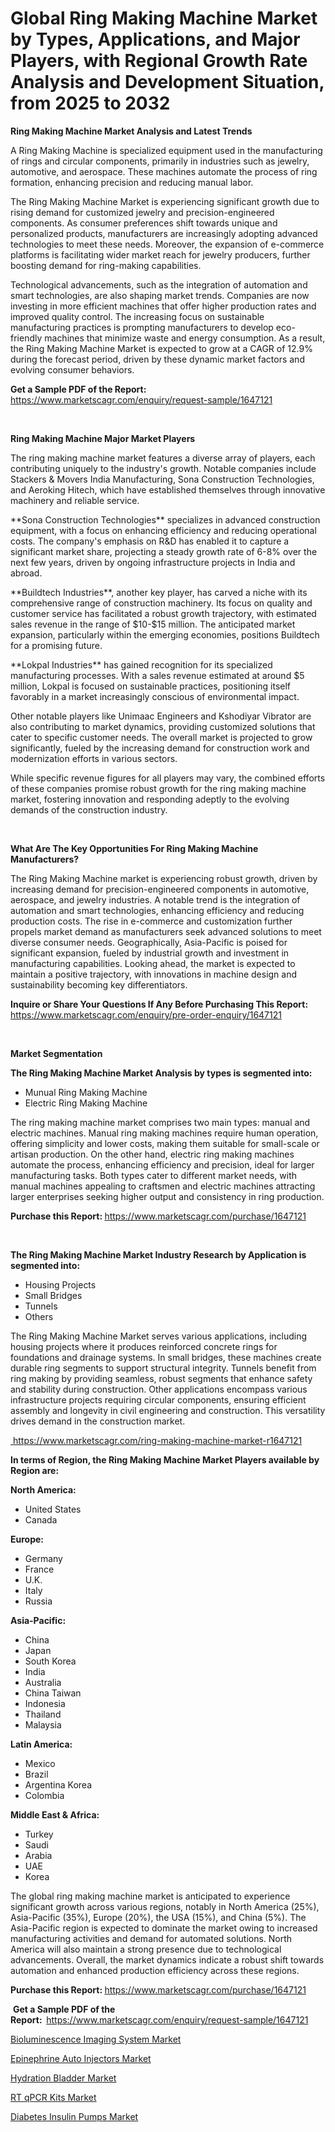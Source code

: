 <p><h1>Global Ring Making Machine Market by Types, Applications, and Major Players, with Regional Growth Rate Analysis and Development Situation, from 2025 to 2032</h1></p><p><strong>Ring Making Machine Market Analysis and Latest Trends</strong></p>
<p><p>A Ring Making Machine is specialized equipment used in the manufacturing of rings and circular components, primarily in industries such as jewelry, automotive, and aerospace. These machines automate the process of ring formation, enhancing precision and reducing manual labor.</p><p>The Ring Making Machine Market is experiencing significant growth due to rising demand for customized jewelry and precision-engineered components. As consumer preferences shift towards unique and personalized products, manufacturers are increasingly adopting advanced technologies to meet these needs. Moreover, the expansion of e-commerce platforms is facilitating wider market reach for jewelry producers, further boosting demand for ring-making capabilities.</p><p>Technological advancements, such as the integration of automation and smart technologies, are also shaping market trends. Companies are now investing in more efficient machines that offer higher production rates and improved quality control. The increasing focus on sustainable manufacturing practices is prompting manufacturers to develop eco-friendly machines that minimize waste and energy consumption. As a result, the Ring Making Machine Market is expected to grow at a CAGR of 12.9% during the forecast period, driven by these dynamic market factors and evolving consumer behaviors.</p></p>
<p><strong>Get a Sample PDF of the Report:&nbsp;</strong> <a href="https://www.marketscagr.com/enquiry/request-sample/1647121?utm_campaign=3163&utm_medium=2&utm_source=Github&utm_content=ia&utm_term=10042025&utm_id=ring-making-machine">https://www.marketscagr.com/enquiry/request-sample/1647121</a></p>
<p>&nbsp;</p>
<p><strong>Ring Making Machine Major Market Players</strong></p>
<p><p>The ring making machine market features a diverse array of players, each contributing uniquely to the industry's growth. Notable companies include Stackers & Movers India Manufacturing, Sona Construction Technologies, and Aeroking Hitech, which have established themselves through innovative machinery and reliable service.</p><p>**Sona Construction Technologies** specializes in advanced construction equipment, with a focus on enhancing efficiency and reducing operational costs. The company's emphasis on R&D has enabled it to capture a significant market share, projecting a steady growth rate of 6-8% over the next few years, driven by ongoing infrastructure projects in India and abroad.</p><p>**Buildtech Industries**, another key player, has carved a niche with its comprehensive range of construction machinery. Its focus on quality and customer service has facilitated a robust growth trajectory, with estimated sales revenue in the range of $10-$15 million. The anticipated market expansion, particularly within the emerging economies, positions Buildtech for a promising future.</p><p>**Lokpal Industries** has gained recognition for its specialized manufacturing processes. With a sales revenue estimated at around $5 million, Lokpal is focused on sustainable practices, positioning itself favorably in a market increasingly conscious of environmental impact.</p><p>Other notable players like Unimaac Engineers and Kshodiyar Vibrator are also contributing to market dynamics, providing customized solutions that cater to specific customer needs. The overall market is projected to grow significantly, fueled by the increasing demand for construction work and modernization efforts in various sectors.</p><p>While specific revenue figures for all players may vary, the combined efforts of these companies promise robust growth for the ring making machine market, fostering innovation and responding adeptly to the evolving demands of the construction industry.</p></p>
<p>&nbsp;</p>
<p><strong>What Are The Key Opportunities For Ring Making Machine Manufacturers?</strong></p>
<p><p>The Ring Making Machine market is experiencing robust growth, driven by increasing demand for precision-engineered components in automotive, aerospace, and jewelry industries. A notable trend is the integration of automation and smart technologies, enhancing efficiency and reducing production costs. The rise in e-commerce and customization further propels market demand as manufacturers seek advanced solutions to meet diverse consumer needs. Geographically, Asia-Pacific is poised for significant expansion, fueled by industrial growth and investment in manufacturing capabilities. Looking ahead, the market is expected to maintain a positive trajectory, with innovations in machine design and sustainability becoming key differentiators.</p></p>
<p><strong>Inquire or Share Your Questions If Any Before Purchasing This Report:</strong> <a href="https://www.marketscagr.com/enquiry/pre-order-enquiry/1647121?utm_campaign=3163&utm_medium=2&utm_source=Github&utm_content=ia&utm_term=10042025&utm_id=ring-making-machine">https://www.marketscagr.com/enquiry/pre-order-enquiry/1647121</a></p>
<p>&nbsp;</p>
<p><strong>Market Segmentation</strong></p>
<p><strong>The Ring Making Machine Market Analysis by types is segmented into:</strong></p>
<p><ul><li>Munual Ring Making Machine</li><li>Electric Ring Making Machine</li></ul></p>
<p><p>The ring making machine market comprises two main types: manual and electric machines. Manual ring making machines require human operation, offering simplicity and lower costs, making them suitable for small-scale or artisan production. On the other hand, electric ring making machines automate the process, enhancing efficiency and precision, ideal for larger manufacturing tasks. Both types cater to different market needs, with manual machines appealing to craftsmen and electric machines attracting larger enterprises seeking higher output and consistency in ring production.</p></p>
<p><strong>Purchase this Report:&nbsp;</strong><a href="https://www.marketscagr.com/purchase/1647121?utm_campaign=3163&utm_medium=2&utm_source=Github&utm_content=ia&utm_term=10042025&utm_id=ring-making-machine">https://www.marketscagr.com/purchase/1647121</a></p>
<p>&nbsp;</p>
<p><strong>The Ring Making Machine Market Industry Research by Application is segmented into:</strong></p>
<p><ul><li>Housing Projects</li><li>Small Bridges</li><li>Tunnels</li><li>Others</li></ul></p>
<p><p>The Ring Making Machine Market serves various applications, including housing projects where it produces reinforced concrete rings for foundations and drainage systems. In small bridges, these machines create durable ring segments to support structural integrity. Tunnels benefit from ring making by providing seamless, robust segments that enhance safety and stability during construction. Other applications encompass various infrastructure projects requiring circular components, ensuring efficient assembly and longevity in civil engineering and construction. This versatility drives demand in the construction market.</p></p>
<p><a href="https://www.marketscagr.com/ring-making-machine-market-r1647121?utm_campaign=3163&utm_medium=2&utm_source=Github&utm_content=ia&utm_term=10042025&utm_id=ring-making-machine">&nbsp;https://www.marketscagr.com/ring-making-machine-market-r1647121</a></p>
<p><strong>In terms of Region, the Ring Making Machine Market Players available by Region are:</strong></p>
<p>
    <p> <strong> North America: </strong>
        <ul>
            <li>United States</li>
            <li>Canada</li>
        </ul>
        </p> 
    <p> <strong> Europe: </strong>
        <ul>
            <li>Germany</li>
            <li>France</li>
            <li>U.K.</li>
            <li>Italy</li>
            <li>Russia</li>
        </ul>
        </p> 
    <p> <strong> Asia-Pacific: </strong>
        <ul>
            <li>China</li>
            <li>Japan</li>
            <li>South Korea</li>
            <li>India</li>
            <li>Australia</li>
            <li>China Taiwan</li>
            <li>Indonesia</li>
            <li>Thailand</li>
            <li>Malaysia</li>
        </ul>
        </p> 
    <p> <strong> Latin America: </strong>
        <ul>
            <li>Mexico</li>
            <li>Brazil</li>
            <li>Argentina Korea</li>
            <li>Colombia</li>
        </ul>
        </p> 
    <p> <strong> Middle East & Africa: </strong>
        <ul>
            <li>Turkey</li>
            <li>Saudi</li>
            <li>Arabia</li>
            <li>UAE</li>
            <li>Korea</li>
        </ul>
    </p>
    </p>
<p><p>The global ring making machine market is anticipated to experience significant growth across various regions, notably in North America (25%), Asia-Pacific (35%), Europe (20%), the USA (15%), and China (5%). The Asia-Pacific region is expected to dominate the market owing to increased manufacturing activities and demand for automated solutions. North America will also maintain a strong presence due to technological advancements. Overall, the market dynamics indicate a robust shift towards automation and enhanced production efficiency across these regions.</p></p>
<p><strong>Purchase this Report: </strong><a href="https://www.marketscagr.com/purchase/1647121?utm_campaign=3163&utm_medium=2&utm_source=Github&utm_content=ia&utm_term=10042025&utm_id=ring-making-machine">https://www.marketscagr.com/purchase/1647121</a></p>
<p>&nbsp;<strong>Get a Sample PDF of the Report:&nbsp;&nbsp;</strong><a href="https://www.marketscagr.com/enquiry/request-sample/1647121?utm_campaign=3163&utm_medium=2&utm_source=Github&utm_content=ia&utm_term=10042025&utm_id=ring-making-machine">https://www.marketscagr.com/enquiry/request-sample/1647121</a></p>
<p><strong></strong></p>
<p><p><a href="https://www.linkedin.com/pulse/based-recent-market-research-bioluminescence-imaging-slk3f?utm_campaign=3163&utm_medium=2&utm_source=Github&utm_content=ia&utm_term=10042025&utm_id=ring-making-machine">Bioluminescence Imaging System Market</a></p><p><a href="https://www.linkedin.com/pulse/global-perspectives-epinephrine-auto-injectors-market-trends-vsruf?utm_campaign=3163&utm_medium=2&utm_source=Github&utm_content=ia&utm_term=10042025&utm_id=ring-making-machine">Epinephrine Auto Injectors Market</a></p><p><a href="https://www.linkedin.com/pulse/hydration-bladder-market-report-detailed-size-analysis-0tevc?utm_campaign=3163&utm_medium=2&utm_source=Github&utm_content=ia&utm_term=10042025&utm_id=ring-making-machine">Hydration Bladder Market</a></p><p><a href="https://www.linkedin.com/pulse/rt-qpcr-kits-market-demand-forecast-15-cagr-growth-from-mgitf?utm_campaign=3163&utm_medium=2&utm_source=Github&utm_content=ia&utm_term=10042025&utm_id=ring-making-machine">RT qPCR Kits Market</a></p><p><a href="https://www.linkedin.com/pulse/size-share-projected-growth-rate-diabetes-insulin-pumps-marketwith-yhqbc?utm_campaign=3163&utm_medium=2&utm_source=Github&utm_content=ia&utm_term=10042025&utm_id=ring-making-machine">Diabetes Insulin Pumps Market</a></p></p>